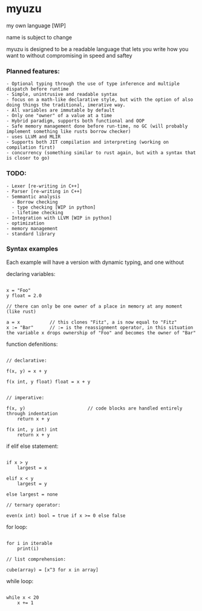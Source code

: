 # myuzu
 my own language [WIP]

 name is subject to change

myuzu is designed to be a readable language that lets you write how you want to without compromising in speed and saftey

### Planned features:
    - Optional typing through the use of type inference and multiple dispatch before runtime
    - Simple, unintrusive and readable syntax
    - focus on a math-like declarative style, but with the option of also doing things the traditional, imerative way.
    - All variables are immutable by default
    - Only one "owner" of a value at a time
    - Hybrid paradigm, supports both functional and OOP
    - Safe memory management done before run-time, no GC (will probably implement something like rusts borrow checker)
    - uses LLVM and MLIR
    - Supports both JIT compilation and interpreting (working on compilation first)
    - concurrency (something similar to rust again, but with a syntax that is closer to go)

### TODO:
    - Lexer [re-writing in C++]
    - Parser [re-writing in C++]
    - Semmantic analysis
      - Borrow checking 
      - type checking [WIP in python]
      - lifetime checking
    - Integration with LLVM [WIP in python]
    - optimization
    - memory management
    - standard library

### Syntax examples


Each example will have a version with dynamic typing, and one without

declaring variables:
```

x = "Foo"
y float = 2.0

// there can only be one owner of a place in memory at any moment (like rust)

a = x           // this clones "Fitz", a is now equal to "Fitz"
x := "Bar"      // := is the reassignment operator, in this situation the variable x drops ownership of "Foo" and becomes the owner of "Bar"

```

function defenitions:
```

// declarative:

f(x, y) = x + y

f(x int, y float) float = x + y   


// imperative:

f(x, y)                       // code blocks are handled entirely through indentation
    return x + y

f(x int, y int) int         
    return x + y

```



if elif else statement:
```

if x > y
    largest = x

elif x < y
    largest = y

else largest = none

// ternary operator:

even(x int) bool = true if x >= 0 else false

```
for loop:
```

for i in iterable
    print(i)

// list comprehension:

cube(array) = [x^3 for x in array]

```
while loop:
```

while x < 20
    x += 1
    
```
